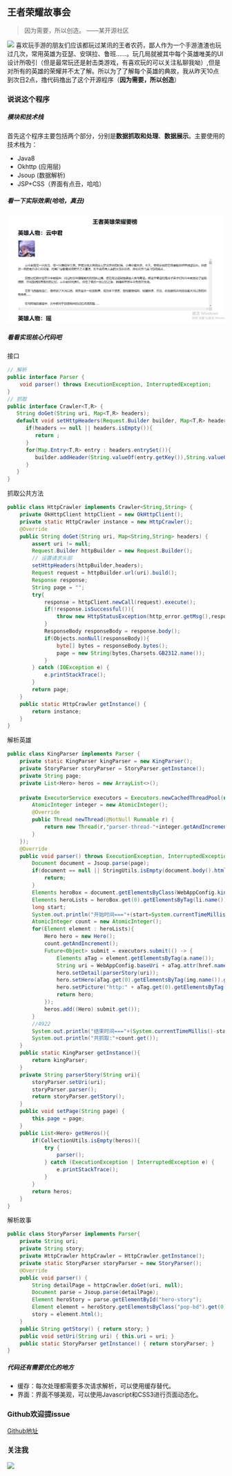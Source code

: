 ## 王者荣耀故事会

> 因为需要，所以创造。 ——某开源社区

[![](https://my-wechat.mdnice.com/dance.gif)](https://mp.weixin.qq.com/s/lM808MxUu6tp8zU8SBu3sg)
喜欢玩手游的朋友们应该都玩过某讯的王者农药，鄙人作为一个手游渣渣也玩过几次，常用英雄为亚瑟、安琪拉、鲁班......。玩几局就被其中每个英雄唯美的UI设计所吸引（但是最常玩还是射击类游戏，有喜欢玩的可以关注私聊我呦）,但是对所有的英雄的荣耀并不太了解。所以为了了解每个英雄的典故，我从昨天10点到次日2点，撸代码撸出了这个开源程序（**因为需要，所以创造**）

### 说说这个程序
##### 模块和技术栈
首先这个程序主要包括两个部分，分别是**数据抓取和处理**、**数据展示**。主要使用的技术栈为：
- Java8
- Okhttp (应用层)
- Jsoup (数据解析)
- JSP+CSS（界面有点丑，哈哈）
##### 看一下实际效果(哈哈，真丑)

![image-20200907210755536](https://github.com/wencaixu/Kings-Glory-Story-Club/blob/master/src/main/test/image-20200907210755536.png)

##### 看看实现核心代码吧
接口
```java
// 解析
public interface Parser {
    void parser() throws ExecutionException, InterruptedException;
}
// 抓取
public interface Crawler<T,R> {
   String doGet(String uri, Map<T,R> headers);
   default void setHttpHeaders(Request.Builder builder, Map<T,R> headers){
      if(headers == null || headers.isEmpty()){
         return ;
      }
      for(Map.Entry<T,R> entry : headers.entrySet()){
         builder.addHeader(String.valueOf(entry.getKey()),String.valueOf(entry.getValue()));
      }
   }
}
```
抓取公共方法
```java
public class HttpCrawler implements Crawler<String,String> {
    private OkHttpClient httpClient = new OkHttpClient();
    private static HttpCrawler instance = new HttpCrawler();
    @Override
    public String doGet(String uri, Map<String,String> headers) {
        assert uri != null;
        Request.Builder httpBuilder = new Request.Builder();
        // 设置请求头部
        setHttpHeaders(httpBuilder,headers);
        Request request = httpBuilder.url(uri).build();
        Response response;
        String page = "";
        try{
            response = httpClient.newCall(request).execute();
            if(!response.isSuccessful()){
                throw new HttpStatusException(http_error.getMsg(),response.code(),uri);
            }
            ResponseBody responseBody = response.body();
            if(Objects.nonNull(responseBody)){
                byte[] bytes = responseBody.bytes();
                page = new String(bytes,Charsets.GB2312.name());
            }
        } catch (IOException e) {
            e.printStackTrace();
        }
        return page;
    }
    public static HttpCrawler getInstance() {
        return instance;
    }
}
```
解析英雄
```java
public class KingParser implements Parser {
    private static KingParser kingParser = new KingParser();
    private StoryParser storyParser = StoryParser.getInstance();
    private String page;
    private List<Hero> heros = new ArrayList<>();

    private ExecutorService executors = Executors.newCachedThreadPool(new ThreadFactory() {
        AtomicInteger integer = new AtomicInteger();
        @Override
        public Thread newThread(@NotNull Runnable r) {
            return new Thread(r,"parser-thread-"+integer.getAndIncrement());
        }
    });
    @Override
    public void parser() throws ExecutionException, InterruptedException {
        Document document = Jsoup.parse(page);
        if(document == null || StringUtils.isEmpty(document.body().html())){
            return;
        }
        Elements heroBox = document.getElementsByClass(WebAppConfig.kingClassName);
        Elements heroLists = heroBox.get(0).getElementsByTag(li.name());
        long start;
        System.out.println("开始时间==="+(start=System.currentTimeMillis()));
        AtomicInteger count = new AtomicInteger();
        for(Element element : heroLists){
            Hero hero = new Hero();
            count.getAndIncrement();
            Future<Object> submit = executors.submit(() -> {
                Elements aTag = element.getElementsByTag(a.name());
                String uri = WebAppConfig.baseUri + aTag.attr(href.name());
                hero.setDetail(parserStory(uri));
                hero.setHero(aTag.get(0).getElementsByTag(img.name()).get(0).attr(alt.name()));
                hero.setPicture("http:" + aTag.get(0).getElementsByTag(img.name()).get(0).attr(src.name()));
                return hero;
            });
            heros.add((Hero) submit.get());
        }
        //4922
        System.out.println("结束时间==="+(System.currentTimeMillis()-start));
        System.out.println("共抓取:"+count.get());
    }
    public static KingParser getInstance(){
        return kingParser;
    }
    private String parserStory(String uri){
        storyParser.setUri(uri);
        storyParser.parser();
        return storyParser.getStory();
    }
    public void setPage(String page) {
        this.page = page;
    }
    public List<Hero> getHeros(){
        if(CollectionUtils.isEmpty(heros)){
            try {
                parser();
            } catch (ExecutionException | InterruptedException e) {
                e.printStackTrace();
            }
        }
        return heros;
    }
}
```
解析故事
```java
public class StoryParser implements Parser{
    private String uri;
    private String story;
    private HttpCrawler httpCrawler = HttpCrawler.getInstance();
    private static StoryParser storyParser = new StoryParser();
    @Override
    public void parser() {
        String detailPage = httpCrawler.doGet(uri, null);
        Document parse = Jsoup.parse(detailPage);
        Element heroStory = parse.getElementById("hero-story");
        Element element = heroStory.getElementsByClass("pop-bd").get(0);
        story = element.html();
    }
    public String getStory() { return story; }
    public void setUri(String uri) { this.uri = uri; }
    public static StoryParser getInstance() { return storyParser; }
}
```
##### 代码还有需要优化的地方
- 缓存：每次处理都需要多次请求解析，可以使用缓存替代。
- 界面：界面不够美观，可以使用Javascript和CSS3进行页面动态化。

### Github欢迎提issue
[Github地址](https://github.com/wencaixu/Kings-Glory-Story-Club)
### 关注我
![](https://imgkr2.cn-bj.ufileos.com/ff383301-db27-473b-97ff-caa746faa000.png?UCloudPublicKey=TOKEN_8d8b72be-579a-4e83-bfd0-5f6ce1546f13&Signature=A1zoPSKqyoiRjFYl%252Fq2%252FoGZu0K4%253D&Expires=1598847241)